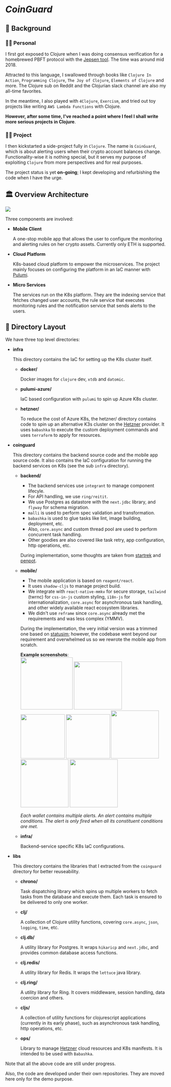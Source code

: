 # *CoinGuard*
## 🧐 Background
### 🧓🏻 Personal
I first got exposed to Clojure when I was doing consensus verification for a homebrewed PBFT protocol with the [Jepsen tool](https://github.com/jepsen-io/jepsen). The time was around mid 2018.

Attracted to this language, I swallowed through books like `Clojure In Action`, `Programming Clojure`, `The Joy of Clojure`, `Elements of Clojure` and more. The Clojure sub on Reddit and the Clojurian slack channel are also my all-time favorites.

In the meantime, I also played with `4Clojure`, `Exercism`, and tried out toy projects like writing `AWS Lambda Functions` with Clojure. 

**However, after some time, I've reached a point where I feel I shall write more serious projects in Clojure**.

### 👨‍💻 Project 

I then kickstarted a side-project fully in `Clojure`. The name is `CoinGuard`, which is about alerting users when their crypto account balances change. Functionality-wise it is nothing special, but it serves my purpose of exploiting `Clojure` from more perspectives and for real purposes.

The project status is yet **on-going**; I kept developing and refurbishing the code when I have the urge.

## 🏛 Overview Architecture
![](docs/overview.drawio.svg)

Three components are involved:

- **Mobile Client**

  A one-stop mobile app that allows the user to configure the monitoring and alerting rules on her crypto assets. Currently only ETH is supported.

- **Cloud Platform**

  K8s-based cloud platform to empower the microservices. The project mainly focuses on configuring the platform in an IaC manner with [Pulumi](https://www.pulumi.com/).

- **Micro Services**

  The services run on the K8s platform. They are the indexing service that fetches changed user accounts, the rule service that executes monitoring rules and the notification service that sends alerts to the users.

## 📂 Directory Layout

We have three top level directories:

- **infra**

  This directory contains the IaC for setting up the K8s cluster itself.

  - **docker/**

    Docker images for `clojure` dev, `xtdb` and `datomic`.

  - **pulumi-azure/**

    IaC based configuration with `pulumi` to spin up Azure K8s cluster. 

  - **hetzner/**

    To reduce the cost of Azure K8s, the hetzner/ directory contains code to spin up an alternative K3s cluster on the [Hetzner](https://www.hetzner.com/) provider. It uses `babashka` to execute the custom deployment commands and uses `terraform` to apply for resources.

- **coinguard**

  This directory contains the backend source code and the mobile app source code. It also contains the IaC configuration for running the backend services on K8s (see the sub `infra` directory). 

  - **backend/**

    - The backend services use `integrant` to manage component lifecyle. 
    - For API handling, we use `ring/reitit`. 
    - We use Postgres as datastore with the `next.jdbc` library, and `flyway` for schema migration.
    - `malli` is used to perform spec validation and transformation. 
    - `babashka` is used to glue tasks like lint, image building, deployment, etc. 
    - Also, `core.async` and custom thread pool are used to perform concurrent task handling. 
    - Other goodies are also covered like task retry, app configuration, http operations, etc.
    
    During implementation, some thoughts are taken from [startrek](https://github.com/dharrigan/startrek) and [penpot](https://github.com/penpot/penpot/tree/develop/backend). 

  - **mobile/**

    - The mobile application is based on `reagent/react`. 
    - It uses `shadow-cljs` to manage project build. 
    - We integrate with `react-native-mmkv` for secure storage, `tailwind` (twrnc) for `css-in-js` custom styling, `i18n-js` for internationalization, `core.async` for asynchronous task handling, and other widely available react ecosystem libraries.
    - We didn't use `reframe` since `core.async` already met the requirements and was less complex (YMMV).
    
    During the implementation, the very initial version was a trimmed one based on [statusim](https://github.com/status-im/status-mobile); however, the codebase went beyond our requirement and overwhelmed us so we rewrote the mobile app from scratch.

    **Example screenshots**:  
    <img src="docs/image1.png" width="163"/> <img src="docs/image2.png" width="150"/> <img src="docs/image3.png" width="138"/> <img src="docs/image4.png" width="138"/>
    <img src="docs/image5.png" width="150"/> <img src="docs/image6.png" width="150"/> <img src="docs/image7.png" width="150"/>   
    
    *Each wallet contains multiple alerts. An alert contains multiple conditions. The alert is only fired when all its constituent conditions are met.*

  - **infra/**

    Backend-service specific K8s IaC configurations.
- **libs**

  This directory contains the libraries that I extracted from the `coinguard` directory for better reuseability. 

  - **chrono/**

    Task dispatching library which spins up multiple workers to fetch tasks from the database and execute them. Each task is ensured to be delivered to only one worker.

  - **clj/**

    A collection of Clojure utility functions, covering `core.async`, `json`, `logging`, `time`, etc.

  - **clj.db/**

    A utility library for Postgres. It wraps `hikaricp` and `next.jdbc`, and provides common database access functions.

  - **clj.redis/**

    A utility library for Redis. It wraps the `lettuce` java library.

  - **clj.ring/**

    A utility library for Ring. It covers middleware, session handling, data coercion and others.

  - **cljs/**

    A collection of utility functions for clojurescript applications (currently in its early phase), such as asynchronous task handling, http operations, etc.

  - **ops/**

    Library to manage [Hetzner](https://www.hetzner.com/) cloud resources and K8s manifests. It is intended to be used with `Babashka`.
    
Note that all the above code are still under progress.

Also, the code are developed under their own repositories. They are moved here only for the demo purpose.
